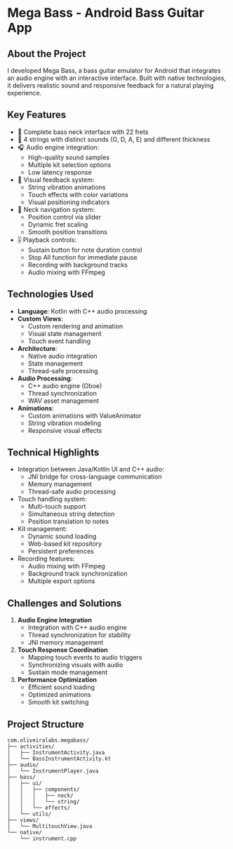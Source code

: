 # Mega Bass - Android Bass Guitar App
## About the Project
I developed Mega Bass, a bass guitar emulator for Android that integrates an audio engine with an interactive interface. Built with native technologies, it delivers realistic sound and responsive feedback for a natural playing experience.

## Key Features
- 🎸 Complete bass neck interface with 22 frets
- 🎵 4 strings with distinct sounds (G, D, A, E) and different thickness
- 🎧 Audio engine integration:
  - High-quality sound samples
  - Multiple kit selection options
  - Low latency response
- 🎯 Visual feedback system:
  - String vibration animations
  - Touch effects with color variations
  - Visual positioning indicators
- 🔄 Neck navigation system:
  - Position control via slider
  - Dynamic fret scaling
  - Smooth position transitions
- 🎚️ Playback controls:
  - Sustain button for note duration control
  - Stop All function for immediate pause
  - Recording with background tracks
  - Audio mixing with FFmpeg

## Technologies Used
- **Language**: Kotlin with C++ audio processing
- **Custom Views**: 
  - Custom rendering and animation
  - Visual state management
  - Touch event handling
- **Architecture**: 
  - Native audio integration
  - State management
  - Thread-safe processing
- **Audio Processing**:
  - C++ audio engine (Oboe)
  - Thread synchronization
  - WAV asset management
- **Animations**:
  - Custom animations with ValueAnimator
  - String vibration modeling
  - Responsive visual effects

## Technical Highlights
- Integration between Java/Kotlin UI and C++ audio:
  - JNI bridge for cross-language communication
  - Memory management
  - Thread-safe audio processing
- Touch handling system:
  - Multi-touch support
  - Simultaneous string detection
  - Position translation to notes
- Kit management:
  - Dynamic sound loading
  - Web-based kit repository
  - Persistent preferences
- Recording features:
  - Audio mixing with FFmpeg
  - Background track synchronization
  - Multiple export options

## Challenges and Solutions
1. **Audio Engine Integration**
   - Integration with C++ audio engine
   - Thread synchronization for stability
   - JNI memory management
2. **Touch Response Coordination**
   - Mapping touch events to audio triggers
   - Synchronizing visuals with audio
   - Sustain mode management
3. **Performance Optimization**
   - Efficient sound loading
   - Optimized animations
   - Smooth kit switching

## Project Structure
```plaintext
com.oliveiralabs.megabass/
├── activities/
│   ├── InstrumentActivity.java
│   └── BassInstrumentActivity.kt
├── audio/
│   └── InstrumentPlayer.java
├── bass/
│   ├── ui/
│   │   ├── components/
│   │   │   ├── neck/
│   │   │   └── string/
│   │   └── effects/
│   └── utils/
├── views/
│   └── MultitouchView.java
└── native/
    └── instrument.cpp
```
